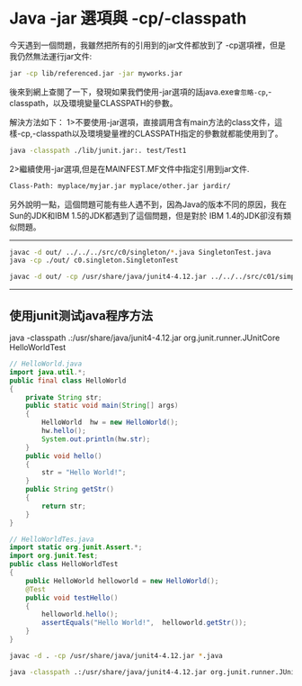 # Java -jar 選項與 -cp/-classpath


今天遇到一個問題，我雖然把所有的引用到的jar文件都放到了 -cp選項裡，但是我仍然無法運行jar文件: 
  
```sh
jar -cp lib/referenced.jar -jar myworks.jar  
```

後來到網上查閱了一下，發現如果我們使用-jar選項的話java.exe`會忽略-cp`,-classpath，以及環境變量CLASSPATH的參數。 

解決方法如下： 
1>不要使用-jar選項，直接調用含有main方法的class文件，這樣-cp,-classpath以及環境變量裡的CLASSPATH指定的參數就都能使用到了。 
  

```sh
java -classpath ./lib/junit.jar:. test/Test1  
```

2>繼續使用-jar選項,但是在MAINFEST.MF文件中指定引用到jar文件. 
  

```sh
Class-Path: myplace/myjar.jar myplace/other.jar jardir/  
```
   
另外說明一點，這個問題可能有些人遇不到，因為Java的版本不同的原因，我在Sun的JDK和IBM 1.5的JDK都遇到了這個問題，但是對於 IBM 1.4的JDK卻沒有類似問題。


---


```sh
javac -d out/ ../../../src/c0/singleton/*.java SingletonTest.java
java -cp ./out/ c0.singleton.SingletonTest
```

```sh
javac -d out/ -cp /usr/share/java/junit4-4.12.jar ../../../src/c01/simpleFactory/village/*.java *.java
```


---

## 使用junit测试java程序方法

java -classpath .:/usr/share/java/junit4-4.12.jar org.junit.runner.JUnitCore HelloWorldTest


```java
// HelloWorld.java
import java.util.*;
public final class HelloWorld
{
    private String str;
    public static void main(String[] args)
    {
        HelloWorld  hw = new HelloWorld();
        hw.hello();
        System.out.println(hw.str);
    }
    public void hello()
    {
        str = "Hello World!";
    }
    public String getStr()
    {
        return str;
    }
}
```


```java
// HelloWorldTes.java
import static org.junit.Assert.*;
import org.junit.Test;
public class HelloWorldTest
{
    public HelloWorld helloworld = new HelloWorld();
    @Test
    public void testHello()
    {
        helloworld.hello();
        assertEquals("Hello World!",  helloworld.getStr());
    }
}
```

```sh
javac -d . -cp /usr/share/java/junit4-4.12.jar *.java

java -classpath .:/usr/share/java/junit4-4.12.jar org.junit.runner.JUnitCore HelloWorldTest
```



